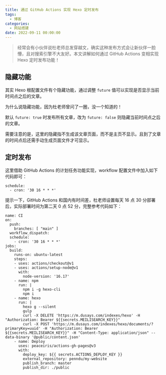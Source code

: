 ```yaml
---
title: 通过 GitHub Actions 实现 Hexo 定时发布
tags:
  - 博客
categories:
  - 网站搭建
date: 2022-09-11 00:00:00
---
```


> 经常会有小伙伴说杜老师总发穿越文，确实这种发布方式会让新伙伴一脸懵，且对搜索引擎不大友好。本文讲解如何通过 GitHub Actions 变相实现 Hexo 定时发布功能！

<!-- more -->

## 隐藏功能

其实 Hexo 根配置文件有个隐藏功能，通过调整 `future` 值可以实现是否显示当前时间点之后的文章。

为什么说隐藏功能，因为杜老师曾问了一圈，没一个知道的！

默认 `future: true` 时发布所有文章，改为 `future: false` 则隐藏当前时间点之后的文章。

需要注意的是，这里的隐藏指不生成该文章页面，而不是主页不显示。且到了文章的时间点后还需手动生成页面文件才可显示。

## 定时发布

这里借助 GitHub Actions 的计划任务功能实现，workflow 配置文件中加入如下代码即可：

```
schedule:
  - cron: '30 16 * * *'
```

提示一下，GitHub Actions 和国内有时间差，杜老师设置每天 16 点 30 分部署后，实际部署时间为第二天 0 点 52 分，完整参考代码如下：

```
name: CI
on:
  push:
    branches: [ "main" ]
  workflow_dispatch:
  schedule:
    - cron: '30 16 * * *'
jobs:
  build:
    runs-on: ubuntu-latest
    steps:
    - uses: actions/checkout@v1
    - uses: actions/setup-node@v1
      with:
        node-version: '16.17'
    - name: npm
      run: |
        npm i -g hexo-cli
        npm i
    - name: hexo
      run: |
        hexo g --silent
        gulp
        curl -X DELETE 'https://m.dusays.com/indexes/hexo' -H "Authorization: Bearer ${{secrets.MEILISEARCH_KEY}}"
        curl -X POST 'https://m.dusays.com/indexes/hexo/documents/?primaryKey=uuid' -H "Authorization: Bearer ${{secrets.MEILISEARCH_KEY}}" -H "Content-Type: application/json" --data-binary '@public/content.json'
    - name: Deploy
      uses: peaceiris/actions-gh-pages@v3
      with:
        deploy_key: ${{ secrets.ACTIONS_DEPLOY_KEY }}
        external_repository: penndu/my-website
        publish_branch: master
        publish_dir: ./public
```